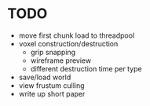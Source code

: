 # TODO
* move first chunk load to threadpool
* voxel construction/destruction
  * grip snapping
  * wireframe preview
  * different destruction time per type
* save/load world
* view frustum culling
* write up short paper